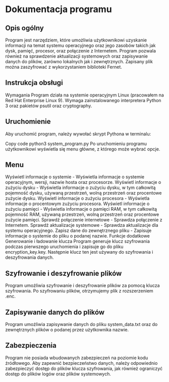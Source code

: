 # Dokumentacja programu 
## Opis ogólny
Program jest narzędziem, które umożliwia użytkownikowi uzyskanie informacji na temat systemu operacyjnego oraz jego zasobów takich jak dysk, pamięć, procesor, oraz połączenie z Internetem. Program pozwala również na sprawdzenie aktualizacji systemowych oraz zapisywanie danych do plików, zarówno lokalnych jak i zewnętrznych. Zapisany plik można zaszyfrować z wykorzystaniem biblioteki Fernet. 

## Instrukcja obsługi
Wymagania
Program działa na systemie operacyjnym Linux (pracowałem na Red Hat Enterprise Linux 9). Wymaga zainstalowanego interpretera Python 3 oraz pakietów psutil oraz cryptography.

## Uruchomienie
Aby uruchomić program, należy wywołać skrypt Pythona w terminalu:

Copy code
python3 system_program.py
Po uruchomieniu programu użytkownikowi wyświetla się menu główne, z którego może wybrać opcje.

## Menu
Wyświetl informacje o systemie - Wyświetla informacje o systemie operacyjnym, wersji, nazwie hosta oraz procesorze.
Wyświetl informacje o zużyciu dysku - Wyświetla informacje o zużyciu dysku, w tym całkowitą pojemność dysku, używaną przestrzeń, wolną przestrzeń oraz procentowe zużycie dysku.
Wyświetl informacje o zużyciu procesora - Wyświetla informacje o procentowym zużyciu procesora.
Wyświetl informacje o zużyciu pamięci - Wyświetla informacje o pamięci RAM, w tym całkowitą pojemność RAM, używaną przestrzeń, wolną przestrzeń oraz procentowe zużycie pamięci.
Sprawdź połączenie internetowe - Sprawdza połączenie z Internetem.
Sprawdź aktualizacje systemowe - Sprawdza aktualizacje dla systemu operacyjnego.
Zapisz dane do zewnętrznego pliku - Zapisuje informacje o systemie do pliku o podanej nazwie.
Funkcje dodatkowe
Generowanie i ładowanie klucza
Program generuje klucz szyfrowania podczas pierwszego uruchomienia i zapisuje go do pliku encryption_key.key. Następnie klucz ten jest używany do szyfrowania i deszyfrowania danych.

## Szyfrowanie i deszyfrowanie plików
Program umożliwia szyfrowanie i deszyfrowanie plików za pomocą klucza szyfrowania. Po szyfrowaniu plików, otrzymujemy plik z rozszerzeniem .enc.

## Zapisywanie danych do plików
Program umożliwia zapisywanie danych do pliku system_data.txt oraz do zewnętrznych plików o podanej przez użytkownika nazwie.

## Zabezpieczenia
Program nie posiada wbudowanych zabezpieczeń na poziomie kodu źródłowego. Aby zapewnić bezpieczeństwo danych, należy odpowiednio zabezpieczyć dostęp do plików klucza szyfrowania, jak również ograniczyć dostęp do plików logów oraz plików systemowych.
